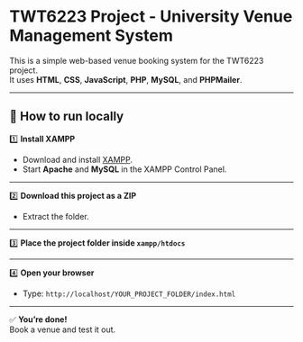 # TWT6223 Project - University Venue Management System

This is a simple web-based venue booking system for the TWT6223 project.  
It uses **HTML**, **CSS**, **JavaScript**, **PHP**, **MySQL**, and **PHPMailer**.

---

## 📌 How to run locally

1️⃣ **Install XAMPP**

- Download and install [XAMPP](https://www.apachefriends.org/).
- Start **Apache** and **MySQL** in the XAMPP Control Panel.

---

2️⃣ **Download this project as a ZIP**

- Extract the folder.

---

3️⃣ **Place the project folder inside `xampp/htdocs`**

---

4️⃣ **Open your browser**

- Type: `http://localhost/YOUR_PROJECT_FOLDER/index.html`

---

✅ **You’re done!**  
Book a venue and test it out.
